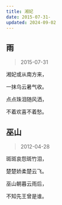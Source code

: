 ```yaml
---
title: 湘妃
date: 2015-07-31-
updated: 2024-09-02
---
```


## 雨 ##

> 2015-07-31

湘妃或从南方来，

一抹乌云暑气收。

点点珠泪随风洒，

不着欢喜不着愁。

## 巫山 ##

> 2012-04-28

斑斑哀怨斑竹泪，

楚楚娇柔楚云飞。

巫山朝暮云雨后，

不知先王曾是谁。